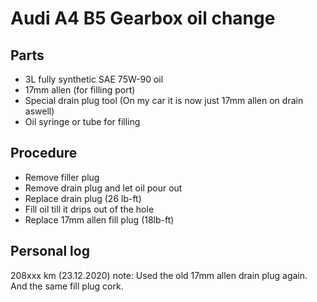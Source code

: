 # Audi A4 B5 Gearbox oil change
## Parts
- 3L fully synthetic SAE 75W-90 oil
- 17mm allen (for filling port)
- Special drain plug tool (On my car it is now just 17mm allen on drain aswell)
- Oil syringe or tube for filling

## Procedure
- Remove filler plug
- Remove drain plug and let oil pour out
- Replace drain plug (26 lb-ft)
- Fill oil till it drips out of the hole
- Replace 17mm allen fill plug (18lb-ft)

## Personal log
208xxx km (23.12.2020) note: Used the old 17mm allen drain plug again. And the same fill plug cork.